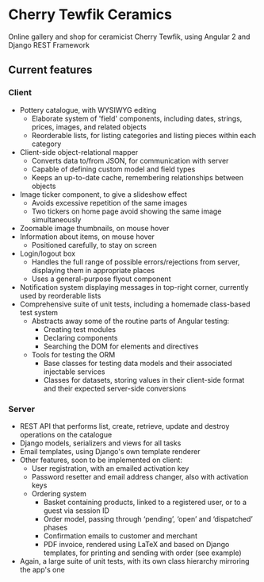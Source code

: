 # Cherry Tewfik Ceramics
Online gallery and shop for ceramicist Cherry Tewfik, using Angular 2 and Django REST Framework

## Current features

### Client
- Pottery catalogue, with WYSIWYG editing
  - Elaborate system of 'field' components, including dates, strings, prices, images, and related objects
  - Reorderable lists, for listing categories and listing pieces within each category
- Client-side object-relational mapper
  - Converts data to/from JSON, for communication with server
  - Capable of defining custom model and field types
  - Keeps an up-to-date cache, remembering relationships between objects
- Image ticker component, to give a slideshow effect
  - Avoids excessive repetition of the same images
  - Two tickers on home page avoid showing the same image simultaneously
- Zoomable image thumbnails, on mouse hover
- Information about items, on mouse hover
  - Positioned carefully, to stay on screen
- Login/logout box
  - Handles the full range of possible errors/rejections from server, displaying them in appropriate places
  - Uses a general-purpose flyout component
- Notification system displaying messages in top-right corner, currently used by reorderable lists
- Comprehensive suite of unit tests, including a homemade class-based test system
  - Abstracts away some of the routine parts of Angular testing:
    - Creating test modules
    - Declaring components
    - Searching the DOM for elements and directives
  - Tools for testing the ORM
    - Base classes for testing data models and their associated injectable services
    - Classes for datasets, storing values in their client-side format and their expected server-side conversions
  
### Server
- REST API that performs list, create, retrieve, update and destroy operations on the catalogue
- Django models, serializers and views for all tasks
- Email templates, using Django's own template renderer
- Other features, soon to be implemented on client:
  - User registration, with an emailed activation key
  - Password resetter and email address changer, also with activation keys
  - Ordering system
    - Basket containing products, linked to a registered user, or to a guest via session ID
    - Order model, passing through &lsquo;pending&rsquo;, &lsquo;open&rsquo; and &lsquo;dispatched&rsquo; phases
    - Confirmation emails to customer and merchant
    - PDF invoice, rendered using LaTeX and based on Django templates, for printing and sending with order (see example)
- Again, a large suite of unit tests, with its own class hierarchy mirroring the app's one